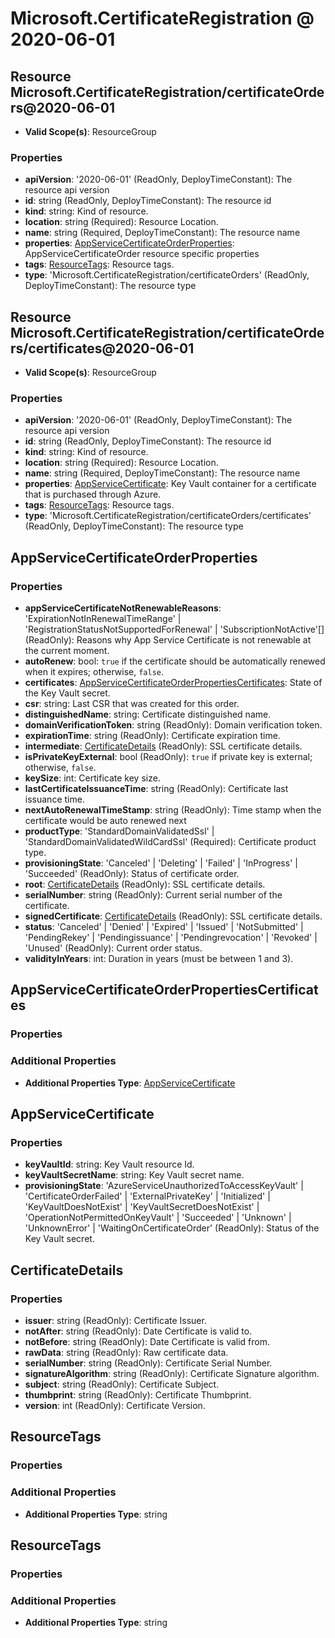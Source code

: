# Microsoft.CertificateRegistration @ 2020-06-01

## Resource Microsoft.CertificateRegistration/certificateOrders@2020-06-01
* **Valid Scope(s)**: ResourceGroup
### Properties
* **apiVersion**: '2020-06-01' (ReadOnly, DeployTimeConstant): The resource api version
* **id**: string (ReadOnly, DeployTimeConstant): The resource id
* **kind**: string: Kind of resource.
* **location**: string (Required): Resource Location.
* **name**: string (Required, DeployTimeConstant): The resource name
* **properties**: [AppServiceCertificateOrderProperties](#appservicecertificateorderproperties): AppServiceCertificateOrder resource specific properties
* **tags**: [ResourceTags](#resourcetags): Resource tags.
* **type**: 'Microsoft.CertificateRegistration/certificateOrders' (ReadOnly, DeployTimeConstant): The resource type

## Resource Microsoft.CertificateRegistration/certificateOrders/certificates@2020-06-01
* **Valid Scope(s)**: ResourceGroup
### Properties
* **apiVersion**: '2020-06-01' (ReadOnly, DeployTimeConstant): The resource api version
* **id**: string (ReadOnly, DeployTimeConstant): The resource id
* **kind**: string: Kind of resource.
* **location**: string (Required): Resource Location.
* **name**: string (Required, DeployTimeConstant): The resource name
* **properties**: [AppServiceCertificate](#appservicecertificate): Key Vault container for a certificate that is purchased through Azure.
* **tags**: [ResourceTags](#resourcetags): Resource tags.
* **type**: 'Microsoft.CertificateRegistration/certificateOrders/certificates' (ReadOnly, DeployTimeConstant): The resource type

## AppServiceCertificateOrderProperties
### Properties
* **appServiceCertificateNotRenewableReasons**: 'ExpirationNotInRenewalTimeRange' | 'RegistrationStatusNotSupportedForRenewal' | 'SubscriptionNotActive'[] (ReadOnly): Reasons why App Service Certificate is not renewable at the current moment.
* **autoRenew**: bool: <code>true</code> if the certificate should be automatically renewed when it expires; otherwise, <code>false</code>.
* **certificates**: [AppServiceCertificateOrderPropertiesCertificates](#appservicecertificateorderpropertiescertificates): State of the Key Vault secret.
* **csr**: string: Last CSR that was created for this order.
* **distinguishedName**: string: Certificate distinguished name.
* **domainVerificationToken**: string (ReadOnly): Domain verification token.
* **expirationTime**: string (ReadOnly): Certificate expiration time.
* **intermediate**: [CertificateDetails](#certificatedetails) (ReadOnly): SSL certificate details.
* **isPrivateKeyExternal**: bool (ReadOnly): <code>true</code> if private key is external; otherwise, <code>false</code>.
* **keySize**: int: Certificate key size.
* **lastCertificateIssuanceTime**: string (ReadOnly): Certificate last issuance time.
* **nextAutoRenewalTimeStamp**: string (ReadOnly): Time stamp when the certificate would be auto renewed next
* **productType**: 'StandardDomainValidatedSsl' | 'StandardDomainValidatedWildCardSsl' (Required): Certificate product type.
* **provisioningState**: 'Canceled' | 'Deleting' | 'Failed' | 'InProgress' | 'Succeeded' (ReadOnly): Status of certificate order.
* **root**: [CertificateDetails](#certificatedetails) (ReadOnly): SSL certificate details.
* **serialNumber**: string (ReadOnly): Current serial number of the certificate.
* **signedCertificate**: [CertificateDetails](#certificatedetails) (ReadOnly): SSL certificate details.
* **status**: 'Canceled' | 'Denied' | 'Expired' | 'Issued' | 'NotSubmitted' | 'PendingRekey' | 'Pendingissuance' | 'Pendingrevocation' | 'Revoked' | 'Unused' (ReadOnly): Current order status.
* **validityInYears**: int: Duration in years (must be between 1 and 3).

## AppServiceCertificateOrderPropertiesCertificates
### Properties
### Additional Properties
* **Additional Properties Type**: [AppServiceCertificate](#appservicecertificate)

## AppServiceCertificate
### Properties
* **keyVaultId**: string: Key Vault resource Id.
* **keyVaultSecretName**: string: Key Vault secret name.
* **provisioningState**: 'AzureServiceUnauthorizedToAccessKeyVault' | 'CertificateOrderFailed' | 'ExternalPrivateKey' | 'Initialized' | 'KeyVaultDoesNotExist' | 'KeyVaultSecretDoesNotExist' | 'OperationNotPermittedOnKeyVault' | 'Succeeded' | 'Unknown' | 'UnknownError' | 'WaitingOnCertificateOrder' (ReadOnly): Status of the Key Vault secret.

## CertificateDetails
### Properties
* **issuer**: string (ReadOnly): Certificate Issuer.
* **notAfter**: string (ReadOnly): Date Certificate is valid to.
* **notBefore**: string (ReadOnly): Date Certificate is valid from.
* **rawData**: string (ReadOnly): Raw certificate data.
* **serialNumber**: string (ReadOnly): Certificate Serial Number.
* **signatureAlgorithm**: string (ReadOnly): Certificate Signature algorithm.
* **subject**: string (ReadOnly): Certificate Subject.
* **thumbprint**: string (ReadOnly): Certificate Thumbprint.
* **version**: int (ReadOnly): Certificate Version.

## ResourceTags
### Properties
### Additional Properties
* **Additional Properties Type**: string

## ResourceTags
### Properties
### Additional Properties
* **Additional Properties Type**: string


